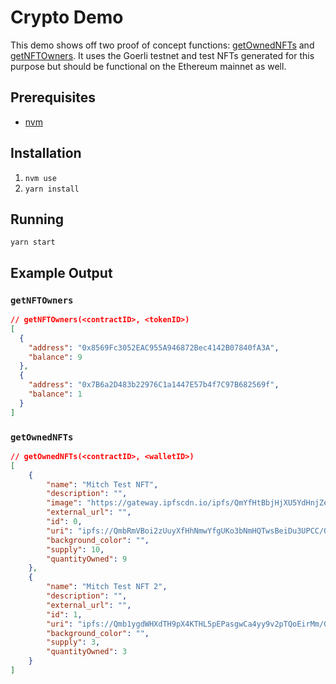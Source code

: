 # Crypto Demo

This demo shows off two proof of concept functions: [getOwnedNFTs](src/getOwnedNFTs.ts) and [getNFTOwners](src/getNFTOwners.ts). It uses the Goerli testnet and test NFTs generated for this purpose but should be functional on the Ethereum mainnet as well.

## Prerequisites

* [nvm](https://github.com/nvm-sh/nvm#installing-and-updating)

## Installation

1. `nvm use`
2. `yarn install`

## Running

`yarn start`

## Example Output

### `getNFTOwners`

```json
// getNFTOwners(<contractID>, <tokenID>)
[
  {
    "address": "0x8569Fc3052EAC955A946872Bec4142B07840fA3A",
    "balance": 9
  },
  {
    "address": "0x7B6a2D483b22976C1a1447E57b4f7C97B682569f",
    "balance": 1
  }
]
```

### `getOwnedNFTs`

```json
// getOwnedNFTs(<contractID>, <walletID>)
[
	{
		"name": "Mitch Test NFT",
		"description": "",
		"image": "https://gateway.ipfscdn.io/ipfs/QmYfHtBbjHjXU5YdHnjZeSCVkKBrsjkawfPGNDrxBHdtpn/0.png",
		"external_url": "",
		"id": 0,
		"uri": "ipfs://QmbRmVBoi2zUuyXfHhNmwYfgUKo3bNmHQTwsBeiDu3UPCC/0",
		"background_color": "",
		"supply": 10,
		"quantityOwned": 9
	},
	{
		"name": "Mitch Test NFT 2",
		"description": "",
		"external_url": "",
		"id": 1,
		"uri": "ipfs://Qmb1ygdWHXdTH9pX4KTHL5pEPasgwCa4yy9v2pTQoEirMm/0",
		"background_color": "",
		"supply": 3,
		"quantityOwned": 3
	}
]
```